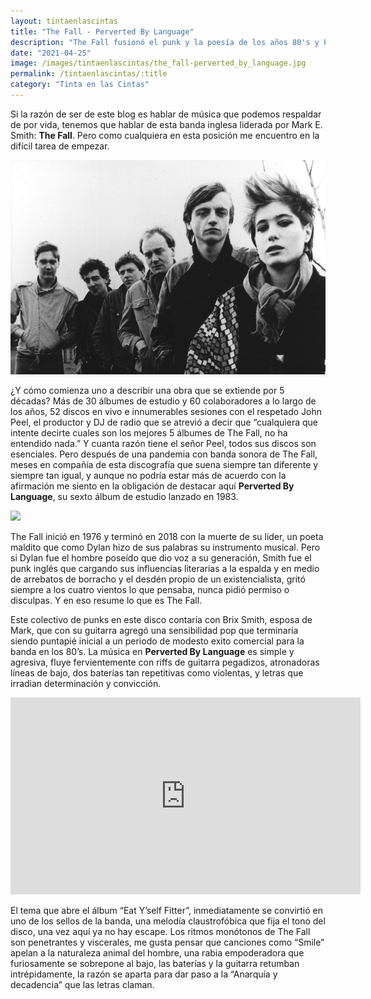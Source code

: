 ```yaml
---
layout: tintaenlascintas
title: "The Fall - Perverted By Language"
description: "The Fall fusionó el punk y la poesía de los años 80's y Perverted By Language es su claustrofóbica declaración de furia, donde riffs y atronadoras líneas de bajo crean una prisión única."
date: "2021-04-25"
image: /images/tintaenlascintas/the_fall-perverted_by_language.jpg
permalink: /tintaenlascintas/:title
category: "Tinta en las Cintas"
---
```

Si la razón de ser de este blog es hablar de música que podemos respaldar de por vida, tenemos que hablar de esta banda inglesa liderada por Mark E. Smith: **The Fall**. Pero como cualquiera en esta posición me encuentro en la difícil tarea de empezar.

![](/images/tintaenlascintas/the_fall.jpg)

¿Y cómo comienza uno a describir una obra que se extiende por 5 décadas? Más de 30 álbumes de estudio y 60 colaboradores a lo largo de los años, 52 discos en vivo e innumerables sesiones con el respetado John Peel, el productor y DJ de radio que se atrevió a decir que “cualquiera que intente decirte cuales son los mejores 5 álbumes de The Fall, no ha entendido nada.” Y cuanta razón tiene el señor Peel, todos sus discos son esenciales. Pero después de una pandemia con banda sonora de The Fall, meses en compañía de esta discografía que suena siempre tan diferente y siempre tan igual, y aunque no podría estar más de acuerdo con la afirmación me siento en la obligación de destacar aquí **Perverted By Language**, su sexto álbum de estudio lanzado en 1983.

<div class="album-art-frame">
    <img class="album-art" src="https://kandr3s.co/images/tintaenlascintas/the_fall-perverted_by_language.jpg" />
</div>

The Fall inició en 1976 y terminó en 2018 con la muerte de su lider, un poeta maldito que como Dylan hizo de sus palabras su instrumento musical. Pero si Dylan fue el hombre poseído que dio voz a su generación, Smith fue el punk inglés que cargando sus influencias literarias a la espalda y en medio de arrebatos de borracho y el desdén propio de un existencialista, gritó siempre a los cuatro vientos lo que pensaba, nunca pidió permiso o disculpas. Y en eso resume lo que es The Fall.

Este colectivo de punks en este disco contaría con Brix Smith, esposa de Mark, que con su guitarra agregó una sensibilidad pop que terminaría siendo puntapié inicial a un periodo de modesto exito comercial para la banda en los 80’s. La música en **Perverted By Language** es simple y agresiva, fluye fervientemente con riffs de guitarra pegadizos, atronadoras líneas de bajo, dos baterías tan repetitivas como violentas, y letras que irradian determinación y convicción.

<iframe width="560" height="315" src="https://www.youtube-nocookie.com/embed/yFCOt6wbm80" title="YouTube video player" frameborder="0" allow="accelerometer; autoplay; clipboard-write; encrypted-media; gyroscope; picture-in-picture" allowfullscreen></iframe>

El tema que abre el álbum “Eat Y’self Fitter”, inmediatamente se convirtió en uno de los sellos de la banda, una melodía claustrofóbica que fija el tono del disco, una vez aquí ya no hay escape. Los ritmos monótonos de The Fall son penetrantes y viscerales, me gusta pensar que canciones como “Smile” apelan a la naturaleza animal del hombre, una rabia empoderadora que furiosamente se sobrepone al bajo, las baterías y la guitarra retumban intrépidamente, la razón se aparta para dar paso a la “Anarquía y decadencia” que las letras claman.